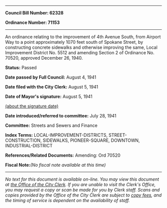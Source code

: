 

********

**Council Bill Number: 62328**
   
**Ordinance Number: 71153**
********

 An ordinance relating to the improvement of 4th Avenue South, from Airport Way to a point approximately 1070 feet south of Spokane Street, by constructing concrete sidewalks and otherwise improving the same, Local Improvement District No. 5512 and amending Section 2 of Ordinance No. 70520, approved December 26, 1940.

**Status:** Passed
   
**Date passed by Full Council:** August 4, 1941
   
**Date filed with the City Clerk:** August 5, 1941
   
**Date of Mayor's signature:** August 5, 1941
   
[(about the signature date)](/~public/approvaldate.htm)
   
   
   
**Date introduced/referred to committee:** July 28, 1941
   
**Committee:** Streets and Sewers and Finance
   
   
**Index Terms:** LOCAL-IMPROVEMENT-DISTRICTS, STREET-CONSTRUCTION, SIDEWALKS, PIONEER-SQUARE, DOWNTOWN, INDUSTRIAL-DISTRICT

**References/Related Documents:** Amending: Ord 70520

**Fiscal Note:**_(No fiscal note available at this time)_
********

_No text for this document is available on-line. You may view this document at [the Office of the City Clerk](http://www.seattle.gov/leg/clerk/contactUs.htm). If you are unable to visit the Clerk's Office, you may request a copy or scan be made for you by Clerk staff. Scans and copies provided by the Office of the City Clerk are subject to [copy fees](http://clerk.seattle.gov/~public/clerkfees.htm), and the timing of service is dependent on the availability of staff._

